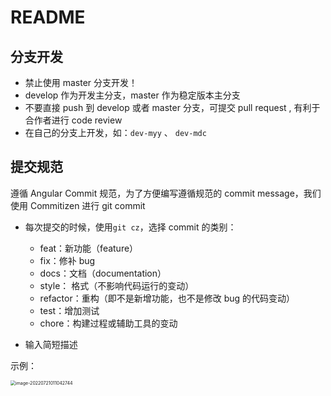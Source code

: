 # README

## 分支开发

- 禁止使用 master 分支开发！
- develop 作为开发主分支，master 作为稳定版本主分支
- 不要直接 push 到 develop 或者 master 分支，可提交 pull request , 有利于合作者进行 code review
- 在自己的分支上开发，如：`dev-myy` 、 `dev-mdc`

## 提交规范

遵循 Angular Commit 规范，为了方便编写遵循规范的 commit message，我们使用 Commitizen 进行 git commit

- 每次提交的时候，使用`git cz`，选择 commit 的类别：

  - feat：新功能（feature）
  - fix：修补 bug
  - docs：文档（documentation）
  - style： 格式（不影响代码运行的变动）
  - refactor：重构（即不是新增功能，也不是修改 bug 的代码变动）
  - test：增加测试
  - chore：构建过程或辅助工具的变动

- 输入简短描述

示例：

<img src="https://myyoss.oss-cn-shenzhen.aliyuncs.com/img/md/202207210110846.png" alt="image-20220721011042744" style="zoom:50%;" />
